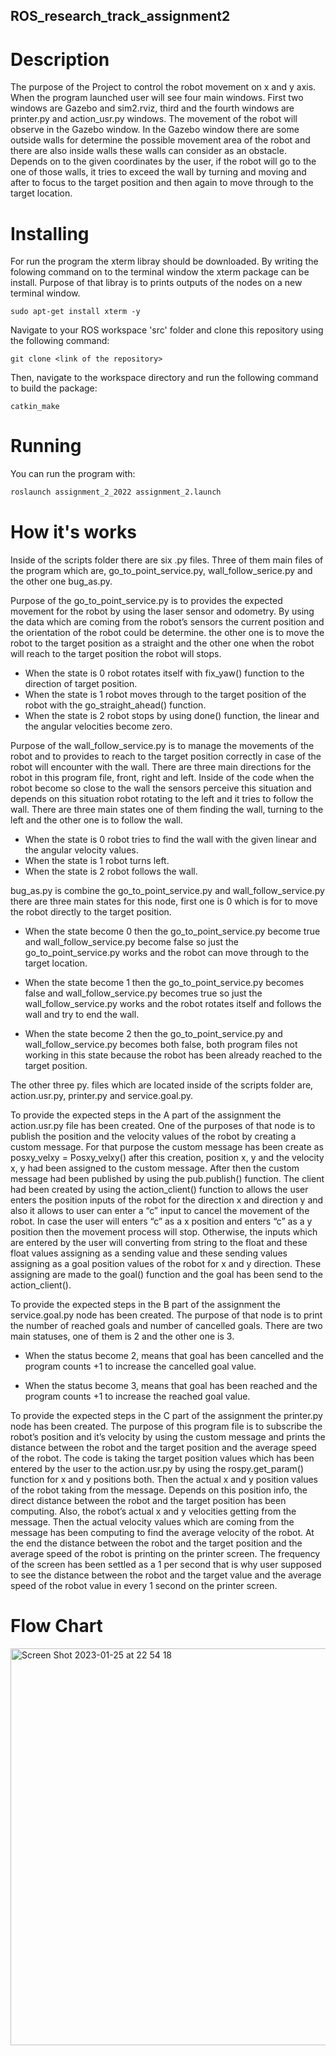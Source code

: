 ## ROS_research_track_assignment2 ##

# Description #

The purpose of the Project to control the robot movement on x and y axis. When the program launched user will see four main windows. First two windows are Gazebo and sim2.rviz, third and the fourth windows are printer.py and action_usr.py windows. The movement of the robot will observe in the Gazebo window. In the Gazebo window there are some outside walls for determine the possible movement area of the robot and there are also inside walls these walls can consider as an obstacle. Depends on to the given coordinates by the user, if the robot will go to the one of those walls, it tries to exceed the wall by turning and moving and after to focus to the target position and then again to move through to the target location.


# Installing #

For run the program the xterm libray should be downloaded. By writing the folowing command on to the terminal window the xterm package can be install. Purpose of that libray is to prints outputs of the nodes on a new terminal window.

	sudo apt-get install xterm -y

Navigate to your ROS workspace 'src' folder and clone this repository using the following command:
	
	git clone <link of the repository>

Then, navigate to the workspace directory and run the following command to build the package:

	catkin_make

# Running #

You can run the program with:
```bash
roslaunch assignment_2_2022 assignment_2.launch
```
# How it's works #

Inside of the scripts folder there are six .py files. Three of them main files of the program which are, go_to_point_service.py, wall_follow_serice.py and the other one bug_as.py. 

Purpose of the go_to_point_service.py is to provides the expected movement for the robot by using the laser sensor and odometry. By using the data which are coming from the robot’s sensors the current position and the orientation of the robot could be determine. the other one is to move the robot to the target position as a straight and the other one when the robot will reach to the target position the robot will stops. 

-	When the state is 0 robot rotates itself with fix_yaw() function to the direction of target position. 
-	When the state is 1 robot moves through to the target position of the robot with the go_straight_ahead() function. 
-	When the state is 2 robot stops by using done() function, the linear and the angular velocities become zero.  


Purpose of the wall_follow_service.py is to manage the movements of the robot and to provides to reach to the target position correctly in case of the robot will encounter with the wall. There are three main directions for the robot in this program file, front, right and left. Inside of the code when the robot become so close to the wall the sensors perceive this situation and depends on this situation robot rotating to the left and it tries to follow the wall. There are three main states one of them finding the wall, turning to the left and the other one is to follow the wall.

-	When the state is 0 robot tries to find the wall with the given linear and the angular velocity values.
-	When the state is 1 robot turns left. 
-	When the state is 2 robot follows the wall. 

bug_as.py is combine the go_to_point_service.py and wall_follow_service.py there are three main states for this node, first one is 0 which is for to move the robot directly to the target position. 

-	When the state become 0 then the go_to_point_service.py become true and wall_follow_service.py become false so just the go_to_point_service.py works and the robot can move through to the target location. 

-	When the state become 1 then the go_to_point_service.py becomes false and wall_follow_service.py becomes true so just the wall_follow_service.py works and the robot rotates itself and follows the wall and try to end the wall. 

-	When the state become 2 then the go_to_point_service.py and wall_follow_service.py becomes both false, both program files not working in this state because the robot has been already reached to the target position. 

The other three py. files which are located inside of the scripts folder are, action.usr.py, printer.py and service.goal.py. 

To provide the expected steps in the A part of the assignment the action.usr.py file has been created. One of the purposes of that node is to publish the position and the velocity values of the robot by creating a custom message. For that purpose the custom message has been create as posxy_velxy = Posxy_velxy() after this creation, position x, y and the velocity x, y had been assigned to the custom message. After then the custom message had been published by using the pub.publish() function. The client had been created by using the action_client() function to allows the user enters the position inputs of the robot for the direction x and direction y and also it allows to user can enter a “c” input to cancel the movement of the robot.  In case the user will enters “c” as a x position and enters “c” as a y position then the movement process will stop. Otherwise, the inputs which are entered by the user will converting from string to the float and these float values assigning as a sending value and these sending values assigning as a goal position values of the robot for x and y direction. These assigning are made to the goal() function and the goal has been send to the action_client(). 

To provide the expected steps in the B part of the assignment the service.goal.py node has been created. The purpose of that node is to print the number of reached goals and number of cancelled goals. There are two main statuses, one of them is 2 and the other one is 3. 

-	When the status become 2, means that goal has been cancelled and the program counts +1 to increase the cancelled goal value. 

-	When the status become 3, means that goal has been reached and the program counts +1 to increase the reached goal value. 

To provide the expected steps in the C part of the assignment the printer.py node has been created. The purpose of this program file is to subscribe the robot’s position and it’s velocity by using the custom message and prints the distance between the robot and the target position and the average speed of the robot. The code is taking the target position values which has been entered by the user to the action.usr.py by using the rospy.get_param() function for x and y positions both. Then the actual x and y position values of the robot taking from the message. Depends on this position info, the direct distance between the robot and the target position has been computing.  Also, the robot’s actual x and y velocities getting from the message. Then the actual velocity values which are coming from the message has been computing to find the average velocity of the robot. At the end the distance between the robot and the target position and the average speed of the robot is printing on the printer screen. The frequency of the screen has been settled as a 1 per second that is why user supposed to see the distance between the robot and the target value and the average speed of the robot value in every 1 second on the printer screen. 

# Flow Chart #

<img width="635" alt="Screen Shot 2023-01-25 at 22 54 18" src="https://user-images.githubusercontent.com/83571132/214700418-0dc0bb39-3a97-4036-9688-9e03311a72ac.png">


